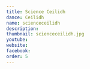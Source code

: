 ```yaml
---
title: Science Ceilidh
dance: Ceilidh
name: scienceceilidh
description:
thumbnail: scienceceilidh.jpg
youtube: 
website: 
facebook: 
order: 5
---
```

